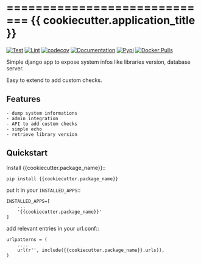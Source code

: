 =============================
{{ cookiecutter.application_title }}
=============================


[![Test](https://github.com/{{cookiecutter.github_user}}/{{cookiecutter.application_dir}}/actions/workflows/test.yml/badge.svg)](https://github.com/{{cookiecutter.github_user}}/{{cookiecutter.application_dir}}/actions/workflows/test.yml)
[![Lint](https://github.com/{{cookiecutter.github_user}}/{{cookiecutter.application_dir}}/actions/workflows/lint.yml/badge.svg)](https://github.com/{{cookiecutter.github_user}}/{{cookiecutter.application_dir}}/actions/workflows/lint.yml)
[![codecov](https://codecov.io/github/{{cookiecutter.github_user}}/{{cookiecutter.application_dir}}/graph/badge.svg?token=FBUB7HML5S)](https://codecov.io/github/{{cookiecutter.github_user}}/{{cookiecutter.application_dir}})
[![Documentation](https://github.com/{{cookiecutter.github_user}}/{{cookiecutter.application_dir}}/actions/workflows/docs.yml/badge.svg)](https://{{cookiecutter.github_user}}.github.io/{{cookiecutter.application_dir}}/)
[![Pypi](https://badge.fury.io/py/{{cookiecutter.github_user}}-{{cookiecutter.application_dir}}.svg)](https://badge.fury.io/py/{{cookiecutter.github_user}}-{{cookiecutter.application_dir}})
[![Docker Pulls](https://img.shields.io/docker/pulls/{{cookiecutter.github_user}}/{{cookiecutter.application_dir}})](https://hub.docker.com/repository/docker/{{cookiecutter.github_user}}/{{cookiecutter.application_dir}}/tags)

Simple django app to expose system infos like libraries version, database server.

Easy to extend to add custom checks.

## Features


    - dump system informations
    - admin integration
    - API to add custom checks
    - simple echo
    - retrieve library version


## Quickstart

Install {{cookiecutter.package_name}}::

    pip install {{cookiecutter.package_name}}

put it in your `INSTALLED_APPS`::

    INSTALLED_APPS=[
        ...
        '{{cookiecutter.package_name}}'
    ]

add relevant entries in your url.conf::

    urlpatterns = (
        ....
        url(r'', include({{cookiecutter.package_name}}.urls)),
    )
